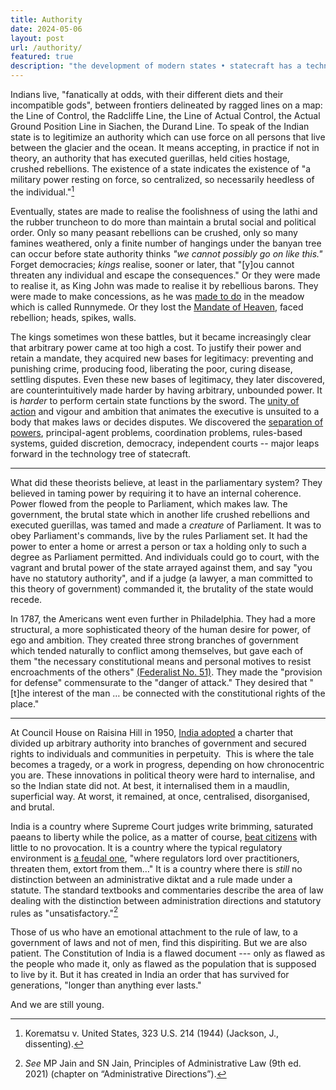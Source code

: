 ```yaml
---
title: Authority
date: 2024-05-06
layout: post
url: /authority/
featured: true
description: "the development of modern states • statecraft has a technology tree • parliamentary democracy • separation of powers • rule of law"
---
```

Indians live, "fanatically at odds, with their different diets and their incompatible gods", between frontiers delineated by ragged lines on a map: the Line of Control, the Radcliffe Line, the Line of Actual Control, the Actual Ground Position Line in Siachen, the Durand Line. To speak of the Indian state is to legitimize an authority which can use force on all persons that live between the glacier and the ocean. It means accepting, in practice if not in theory, an authority that has executed guerillas, held cities hostage, crushed rebellions. The existence of a state indicates the existence of "a military power resting on force, so centralized, so necessarily heedless of the individual."[^1]

Eventually, states are made to realise the foolishness of using the lathi and the rubber truncheon to do more than maintain a brutal social and political order. Only so many peasant rebellions can be crushed, only so many famines weathered, only a finite number of hangings under the banyan tree can occur before state authority thinks *"we cannot possibly go on like this."* Forget democracies; *kings* realise, sooner or later, that "[y]ou cannot threaten any individual and escape the consequences." Or they were made to realise it, as King John was made to realise it by rebellious barons. They were made to make concessions, as he was [made to do](https://en.wikipedia.org/wiki/Magna_Carta) in the meadow which is called Runnymede. Or they lost the [Mandate of Heaven](https://en.wikipedia.org/wiki/Mandate_of_Heaven), faced rebellion; heads, spikes, walls. 

The kings sometimes won these battles, but it became increasingly clear that arbitrary power came at too high a cost. To justify their power and retain a mandate, they acquired new bases for legitimacy: preventing and punishing crime, producing food, liberating the poor, curing disease, settling disputes. Even these new bases of legitimacy, they later discovered, are counterintuitively made harder by having arbitrary, unbounded power. It is *harder* to perform certain state functions by the sword. The [unity of action](https://avalon.law.yale.edu/18th_century/fed70.asp) and vigour and ambition that animates the executive is unsuited to a body that makes laws or decides disputes. We discovered the [separation of powers](https://avalon.law.yale.edu/18th_century/fed47.asp), principal-agent problems, coordination problems, rules-based systems, guided discretion, democracy, independent courts -- major leaps forward in the technology tree of statecraft. 

___

What did these theorists believe, at least in the parliamentary system? They believed in taming power by requiring it to have an internal coherence. Power flowed from the people to Parliament, which makes law. The government, the brutal state which in another life crushed rebellions and executed guerillas, was tamed and made a *creature* of Parliament. It was to obey Parliament's commands, live by the rules Parliament set. It had the power to enter a home or arrest a person or tax a holding only to such a degree as Parliament permitted. And individuals could go to court, with the vagrant and brutal power of the state arrayed against them, and say "you have no statutory authority", and if a judge (a lawyer, a man committed to this theory of government) commanded it, the brutality of the state would recede. 

In 1787, the Americans went even further in Philadelphia. They had a more structural, a more sophisticated theory of the human desire for power, of ego and ambition. They created three strong branches of government which tended naturally to conflict among themselves, but gave each of them "the necessary constitutional means and personal motives to resist encroachments of the others" [(Federalist No. 51)](https://avalon.law.yale.edu/18th_century/fed51.asp). They made the "provision for defense" commensurate to the "danger of attack." They desired that "[t]he interest of the man … be connected with the constitutional rights of the place."

___


At Council House on Raisina Hill in 1950, [India adopted](https://en.wikipedia.org/wiki/Constituent_Assembly_of_India) a charter that divided up arbitrary authority into branches of government and secured rights to individuals and communities in perpetuity.  This is where the tale becomes a tragedy, or a work in progress, depending on how chronocentric you are. These innovations in political theory were hard to internalise, and so the Indian state did not. At best, it internalised them in a maudlin, superficial way. At worst, it remained, at once, centralised, disorganised, and brutal.  

India is a country where Supreme Court judges write brimming, saturated paeans to liberty while the police, as a matter of course, [beat citizens](https://edition.cnn.com/2020/12/02/india/police-brutality-india-dst-intl-hnk/index.html) with little to no provocation. It is a country where the typical regulatory environment is [a feudal one](https://www.mayin.org/ajayshah/MEDIA/2014/raghu_response.html), "where regulators lord over practitioners, threaten them, extort from them…" It is a country where there is *still* no distinction between an administrative diktat and a rule made under a statute. The standard textbooks and commentaries describe the area of law dealing with the distinction between administration directions and statutory rules as "unsatisfactory."[^2]

Those of us who have an emotional attachment to the rule of law, to a government of laws and not of men, find this dispiriting. But we are also patient. The Constitution of India is a flawed document --- only as flawed as the people who made it, only as flawed as the population that is supposed to live by it. But it has created in India an order that has survived for generations, "longer than anything ever lasts."

And we are still young.

[^1]: Korematsu v. United States, 323 U.S. 214 (1944) (Jackson, J., dissenting).
[^2]: *See* MP Jain and SN Jain, Principles of Administrative Law (9th ed. 2021) (chapter on “Administrative Directions”).


